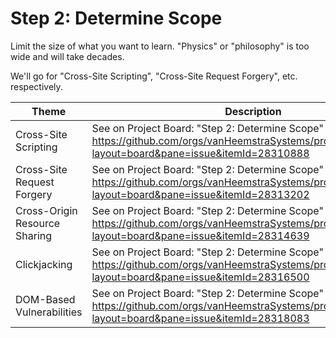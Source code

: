 # Step 2: Determine Scope

Limit the size of what you want to learn. "Physics" or "philosophy" is too wide and will take decades.

We'll go for "Cross-Site Scripting", "Cross-Site Request Forgery", etc. respectively.

| Theme | Description |
| --- | --- |
| Cross-Site Scripting | See on Project Board: "Step 2: Determine Scope" at https://github.com/orgs/vanHeemstraSystems/projects/28/views/1?layout=board&pane=issue&itemId=28310888 |
| Cross-Site Request Forgery | See on Project Board: "Step 2: Determine Scope" at https://github.com/orgs/vanHeemstraSystems/projects/29/views/1?layout=board&pane=issue&itemId=28313202 |
| Cross-Origin Resource Sharing | See on Project Board: "Step 2: Determine Scope" at https://github.com/orgs/vanHeemstraSystems/projects/30/views/1?layout=board&pane=issue&itemId=28314639 |
| Clickjacking | See on Project Board: "Step 2: Determine Scope" at https://github.com/orgs/vanHeemstraSystems/projects/31/views/1?layout=board&pane=issue&itemId=28316500 |
| DOM-Based Vulnerabilities | See on Project Board: "Step 2: Determine Scope" at https://github.com/orgs/vanHeemstraSystems/projects/32/views/1?layout=board&pane=issue&itemId=28318083 |

